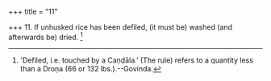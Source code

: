 +++
title = "11"

+++
11. If unhusked rice has been defiled, (it must be) washed (and afterwards be) dried. [^4] 


[^4]:  'Defiled, i.e. touched by a Caṇḍāla.' (The rule) refers to a quantity less than a Droṇa (66 or 132 lbs.).--Govinda.
